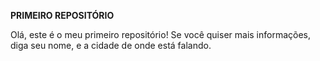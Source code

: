 **PRIMEIRO REPOSITÓRIO**

Olá, este é o meu primeiro repositório!
Se você quiser mais informações, diga seu nome, e a cidade de onde está falando. 

